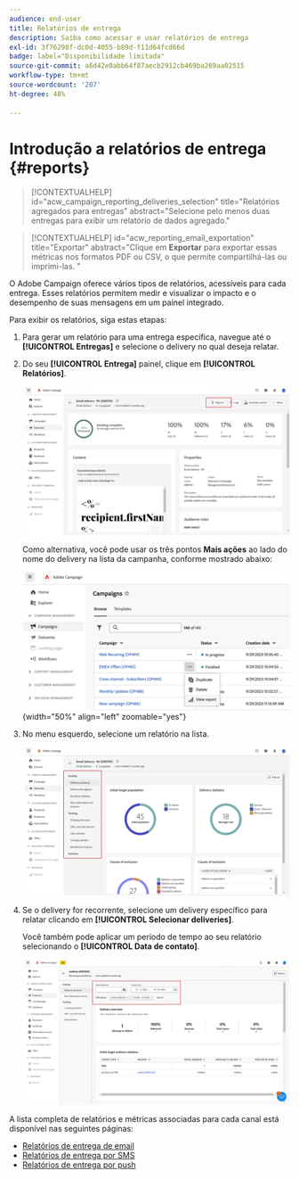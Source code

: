 ```yaml
---
audience: end-user
title: Relatórios de entrega
description: Saiba como acessar e usar relatórios de entrega
exl-id: 3f76298f-dc0d-4055-b89d-f11d64fcd66d
badge: label="Disponibilidade limitada"
source-git-commit: a6d42e0abb64f87aecb2912cb469ba269aa02515
workflow-type: tm+mt
source-wordcount: '207'
ht-degree: 48%

---
```


# Introdução a relatórios de entrega {#reports}

>[!CONTEXTUALHELP]
>id="acw_campaign_reporting_deliveries_selection"
>title="Relatórios agregados para entregas"
>abstract="Selecione pelo menos duas entregas para exibir um relatório de dados agregado."

>[!CONTEXTUALHELP]
>id="acw_reporting_email_exportation"
>title="Exportar"
>abstract="Clique em **Exportar** para exportar essas métricas nos formatos PDF ou CSV, o que permite compartilhá-las ou imprimi-las. "

O Adobe Campaign oferece vários tipos de relatórios, acessíveis para cada entrega. Esses relatórios permitem medir e visualizar o impacto e o desempenho de suas mensagens em um painel integrado.

Para exibir os relatórios, siga estas etapas:

1. Para gerar um relatório para uma entrega específica, navegue até o **[!UICONTROL Entregas]** e selecione o delivery no qual deseja relatar.

1. Do seu **[!UICONTROL Entrega]** painel, clique em **[!UICONTROL Relatórios]**.

   ![](assets/reporting2.png)

   Como alternativa, você pode usar os três pontos **Mais ações** ao lado do nome do delivery na lista da campanha, conforme mostrado abaixo:

   ![](assets/campaign-reports-view.png){width="50%" align="left" zoomable="yes"}

1. No menu esquerdo, selecione um relatório na lista.

   ![](assets/reporting.png)

1. Se o delivery for recorrente, selecione um delivery específico para relatar clicando em **[!UICONTROL Selecionar deliveries]**.

   Você também pode aplicar um período de tempo ao seu relatório selecionando o **[!UICONTROL Data de contato]**.

   ![](assets/delivery-recurring.png)

A lista completa de relatórios e métricas associadas para cada canal está disponível nas seguintes páginas:

* [Relatórios de entrega de email](email-report.md)
* [Relatórios de entrega por SMS](sms-report.md)
* [Relatórios de entrega por push](push-report.md)
